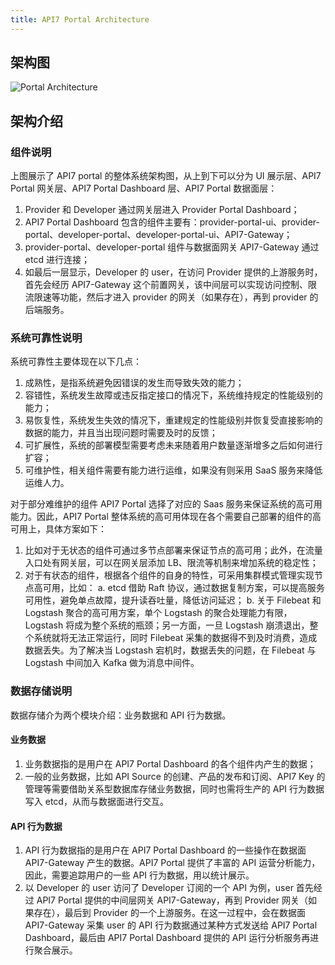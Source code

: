 ```yaml
---
title: API7 Portal Architecture
---
```



## 架构图

![Portal Architecture](https://static.apiseven.com/uploads/2023/08/25/uhobaQ1Y_api7%20portal%20%E6%9E%B6%E6%9E%84%20%281%29.jpg)


## 架构介绍


### 组件说明

上图展示了 API7 portal 的整体系统架构图，从上到下可以分为 UI 展示层、API7 Portal 网关层、API7 Portal Dashboard 层、API7 Portal 数据面层：
1. Provider 和 Developer 通过网关层进入 Provider Portal Dashboard； 
2. API7 Portal Dashboard 包含的组件主要有：provider-portal-ui、provider-portal、developer-portal、developer-portal-ui、API7-Gateway；
3. provider-portal、developer-portal 组件与数据面网关 API7-Gateway 通过 etcd 进行连接； 
4. 如最后一层显示，Developer 的 user，在访问 Provider 提供的上游服务时，首先会经历 API7-Gateway 这个前置网关，该中间层可以实现访问控制、限流限速等功能，然后才进入 provider 的网关（如果存在），再到 provider 的后端服务。

### 系统可靠性说明

系统可靠性主要体现在以下几点：

1. 成熟性，是指系统避免因错误的发生而导致失效的能力；
2. 容错性，系统发生故障或违反指定接口的情况下，系统维持规定的性能级别的能力；
3. 易恢复性，系统发生失效的情况下，重建规定的性能级别并恢复受直接影响的数据的能力，并且当出现问题时需要及时的反馈；
4. 可扩展性，系统的部署模型需要考虑未来随着用户数量逐渐增多之后如何进行扩容； 
5. 可维护性，相关组件需要有能力进行运维，如果没有则采用 SaaS 服务来降低运维人力。

对于部分难维护的组件 API7 Portal 选择了对应的 Saas 服务来保证系统的高可用能力。因此，API7 Portal 整体系统的高可用体现在各个需要自己部署的组件的高可用上，具体方案如下：

1. 比如对于无状态的组件可通过多节点部署来保证节点的高可用；此外，在流量入口处有网关层，可以在网关层添加 LB、限流等机制来增加系统的稳定性；
2. 对于有状态的组件，根据各个组件的自身的特性，可采用集群模式管理实现节点高可用，比如：
   a. etcd 借助 Raft 协议，通过数据复制方案，可以提高服务可用性，避免单点故障，提升读吞吐量，降低访问延迟；
   b. 关于 Filebeat 和 Logstash 聚合的高可用方案，单个 Logstash 的聚合处理能力有限，Logstash 将成为整个系统的瓶颈；另一方面，一旦 Logstash 崩溃退出，整个系统就将无法正常运行，同时 Filebeat 采集的数据得不到及时消费，造成数据丢失。为了解决当 Logstash 宕机时，数据丢失的问题，在 Filebeat 与 Logstash 中间加入 Kafka 做为消息中间件。

### 数据存储说明

数据存储介为两个模块介绍：业务数据和 API 行为数据。

#### 业务数据

1. 业务数据指的是用户在 API7 Portal Dashboard 的各个组件内产生的数据； 
2. 一般的业务数据，比如 API Source 的创建、产品的发布和订阅、API7 Key 的管理等需要借助关系型数据库存储业务数据，同时也需将生产的 API 行为数据写入 etcd，从而与数据面进行交互。

#### API 行为数据

1. API 行为数据指的是用户在 API7 Portal Dashboard 的一些操作在数据面 API7-Gateway 产生的数据。API7 Portal 提供了丰富的 API 运营分析能力，因此，需要追踪用户的一些 API 行为数据，用以统计展示。
2. 以 Developer 的 user 访问了 Developer 订阅的一个 API 为例，user 首先经过 API7 Portal 提供的中间层网关 API7-Gateway，再到 Provider 网关（如果存在），最后到 Provider 的一个上游服务。在这一过程中，会在数据面 API7-Gateway 采集 user 的 API 行为数据通过某种方式发送给 API7 Portal Dashboard，最后由 API7 Portal Dashboard 提供的 API 运行分析服务再进行聚合展示。
